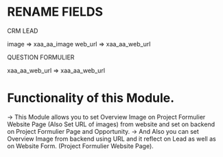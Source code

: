 RENAME FIELDS
=====================================================

CRM LEAD

image           =>  xaa_aa_image
web_url         =>  xaa_aa_web_url

QUESTION FORMULIER

xaa_aa_web_url  =>  xaa_aa_web_url


Functionality of this Module.
=====================================================

-> This Module allows you to set Overview Image on Project Formulier Website Page (Also Set URL of images) 
   from website and set on backend on Project Formulier Page and Opportunity.
-> And Also you can set Overview Image from backend using URL and it reflect on Lead as well as on
   Website Form. (Project Formulier Website Page).